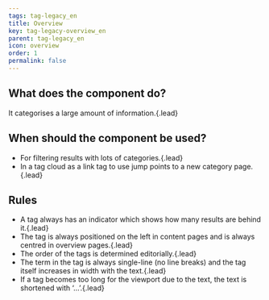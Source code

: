 ```yaml
---
tags: tag-legacy_en
title: Overview
key: tag-legacy-overview_en
parent: tag-legacy_en
icon: overview
order: 1
permalink: false  
---
```


## What does the component do?
It categorises a large amount of information.{.lead}

## When should the component be used?
* For filtering results with lots of categories.{.lead}
* In a tag cloud as a link tag to use jump points to a new category page.{.lead}

## Rules
* A tag always has an indicator which shows how many results are behind it.{.lead}
* The tag is always positioned on the left in content pages and is always centred in overview pages.{.lead}
* The order of the tags is determined editorially.{.lead}
* The term in the tag is always single-line (no line breaks) and the tag itself increases in width with the text.{.lead}
* If a tag becomes too long for the viewport due to the text, the text is shortened with ‘…’.{.lead}